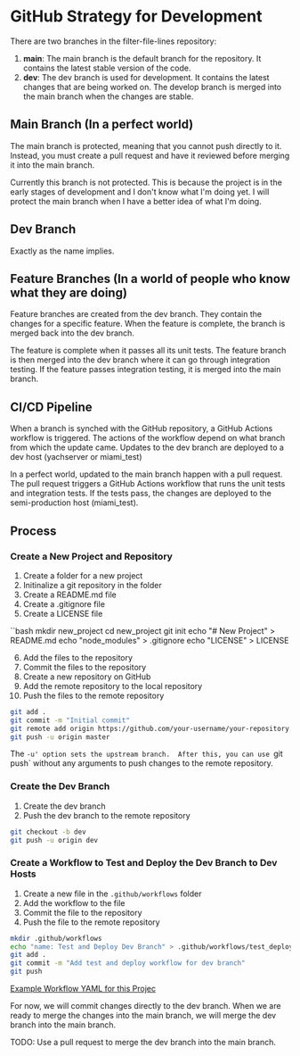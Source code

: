 # GitHub Strategy for Development

There are two branches in the filter-file-lines repository:

1. **main**:  The main branch is the default branch for the repository.  It contains the latest stable version of the code.  
2. **dev**:  The dev branch is used for development.  It contains the latest changes that are being worked on.  The develop branch is merged into the main branch when the changes are stable.

## Main Branch (In a perfect world)

The main branch is protected, meaning that you cannot push directly to it.  Instead, you must create a pull request and have it reviewed before merging it into the main branch.

Currently this branch is not protected.  This is because the project is in the early stages of development and I don't know what I'm doing yet.  I will protect the main branch when I have a better idea of what I'm doing.

## Dev Branch

Exactly as the name implies.

## Feature Branches (In a world of people who know what they are doing)

Feature branches are created from the dev branch.  They contain the changes for a specific feature.  When the feature is complete, the branch is merged back into the dev branch.

The feature is complete when it passes all its unit tests.  The feature branch is then merged into the dev branch where it can go through integration testing.  If the feature passes integration testing, it is merged into the main branch.

## CI/CD Pipeline

When a branch is synched with the GitHub repository, a GitHub Actions workflow is triggered.  The actions of the workflow depend on what branch from which the update came.  Updates to the dev branch are deployed to a dev host (yachserver or miami_test)

In a perfect world, updated to the main branch happen with a pull request.  The pull request triggers a GitHub Actions workflow that runs the unit tests and integration tests.  If the tests pass, the changes are deployed to the semi-production host (miami_test).

## Process

### Create a New Project and Repository

1. Create a folder for a new project
2. Initinalize a git repository in the folder
3. Create a README.md file
4. Create a .gitignore file
5. Create a LICENSE file

``bash
mkdir new_project
cd new_project
git init
echo "# New Project" > README.md
echo "node_modules" > .gitignore
echo "LICENSE" > LICENSE

6. Add the files to the repository
7. Commit the files to the repository
8. Create a new repository on GitHub
9. Add the remote repository to the local repository
10. Push the files to the remote repository

```bash
git add .
git commit -m "Initial commit"
git remote add origin https://github.com/your-username/your-repository.git
git push -u origin master
```

The `-u' option sets the upstream branch.  After this, you can use `git push` without any arguments to push changes to the remote repository.

### Create the Dev Branch

1. Create the dev branch
2. Push the dev branch to the remote repository

```bash
git checkout -b dev
git push -u origin dev
```

### Create a Workflow to Test and Deploy the Dev Branch to Dev Hosts

1. Create a new file in the `.github/workflows` folder
2. Add the workflow to the file
3. Commit the file to the repository
4. Push the file to the remote repository

```bash
mkdir .github/workflows
echo "name: Test and Deploy Dev Branch" > .github/workflows/test_deploy_dev.yml
git add .
git commit -m "Add test and deploy workflow for dev branch"
git push
```

[Example Workflow YAML for this Projec](../.github/workflows/test_deploy_dev.yml)

For now, we will commit changes directly to the dev branch.  When we are ready to merge the changes into the main branch, we will merge the dev branch into the main branch.

TODO: Use a pull request to merge the dev branch into the main branch.